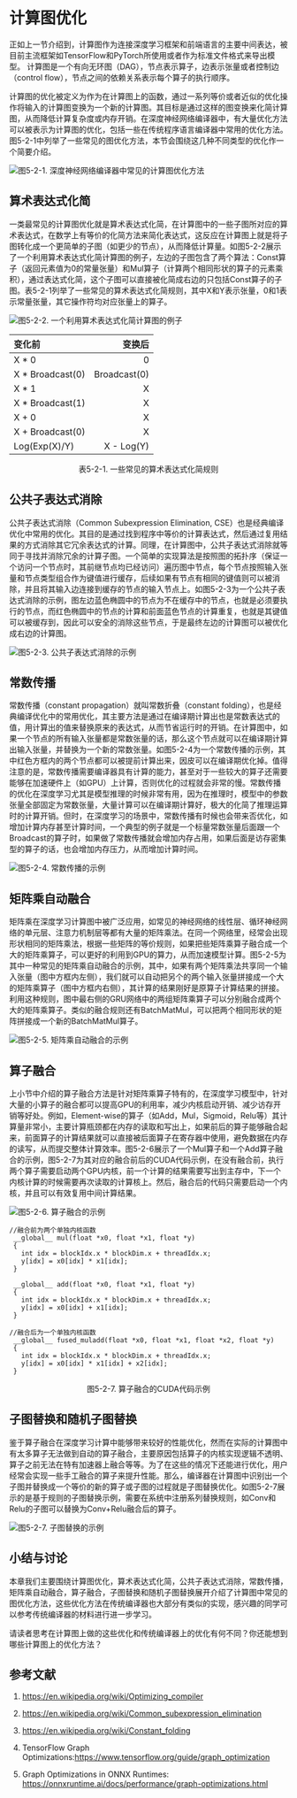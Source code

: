 <!--Copyright © Microsoft Corporation. All rights reserved.
  适用于[License](https://github.com/microsoft/AI-System/blob/main/LICENSE)版权许可-->

# 计算图优化



正如上一节介绍到，计算图作为连接深度学习框架和前端语言的主要中间表达，被目前主流框架如TensorFlow和PyTorch所使用或者作为标准文件格式来导出模型。
计算图是一个有向无环图（DAG），节点表示算子，边表示张量或者控制边（control flow），节点之间的依赖关系表示每个算子的执行顺序。

计算图的优化被定义为作为在计算图上的函数，通过一系列等价或者近似的优化操作将输入的计算图变换为一个新的计算图。其目标是通过这样的图变换来化简计算图，从而降低计算复杂度或内存开销。在深度神经网络编译器中，有大量优化方法可以被表示为计算图的优化，包括一些在传统程序语言编译器中常用的优化方法。图5-2-1中列举了一些常见的图优化方法，本节会围绕这几种不同类型的优化作一个简要介绍。

![图5-2-1. 深度神经网络编译器中常见的计算图优化方法](./img/5-2-1-graph_opt.png)


## 算术表达式化简
一类最常见的计算图优化就是算术表达式化简，在计算图中的一些子图所对应的算术表达式，在数学上有等价的化简方法来简化表达式，这反应在计算图上就是将子图转化成一个更简单的子图（如更少的节点），从而降低计算量。如图5-2-2展示了一个利用算术表达式化简计算图的例子，左边的子图包含了两个算法：Const算子（返回元素值为0的常量张量）和Mul算子（计算两个相同形状的算子的元素乘积），通过表达式化简，这个子图可以直接被化简成右边的只包括Const算子的子图。表5-2-1列举了一些常见的算术表达式化简规则，其中X和Y表示张量，0和1表示常量张量，其它操作符均对应张量上的算子。

![图5-2-2. 一个利用算术表达式化简计算图的例子](./img/5-2-2-simp.png)


<center>

| 变化前 | 变换后 | 
| :-----| ----: | 
| X * 0 | 0 | 
| X * Broadcast(0) | Broadcast(0)| 
| X * 1 | X |
| X * Broadcast(1) | X |
| X + 0 | X |
| X + Broadcast(0) | X |
| Log(Exp(X)/Y) | X - Log(Y) |
</center>
<center>表5-2-1. 一些常见的算术表达式化简规则</center>

## 公共子表达式消除
公共子表达式消除（Common Subexpression Elimination, CSE）也是经典编译优化中常用的优化。其目的是通过找到程序中等价的计算表达式，然后通过复用结果的方式消除其它冗余表达式的计算。同理，在计算图中，公共子表达式消除就等同于寻找并消除冗余的计算子图。一个简单的实现算法是按照图的拓扑序（保证一个访问一个节点时，其前继节点均已经访问）遍历图中节点，每个节点按照输入张量和节点类型组合作为键值进行缓存，后续如果有节点有相同的键值则可以被消除，并且将其输入边连接到缓存的节点的输入节点上。如图5-2-3为一个公共子表达式消除的示例，图左边蓝色椭圆中的节点为不在缓存中的节点，也就是必须要执行的节点，而红色椭圆中的节点的计算和前面蓝色节点的计算重复，也就是其键值可以被缓存到，因此可以安全的消除这些节点，于是最终左边的计算图可以被优化成右边的计算图。

![图5-2-3. 公共子表达式消除的示例](./img/5-2-3-cse.png)


## 常数传播
常数传播（constant propagation）就叫常数折叠（constant folding），也是经典编译优化中的常用优化，其主要方法是通过在编译期计算出也是常数表达式的值，用计算出的值来替换原来的表达式，从而节省运行时的开销。在计算图中，如果一个节点的所有输入张量都是常数张量的话，那么这个节点就可以在编译期计算出输入张量，并替换为一个新的常数张量。如图5-2-4为一个常数传播的示例，其中红色方框内的两个节点都可以被提前计算出来，因皮可以在编译期优化掉。值得注意的是，常数传播需要编译器具有计算的能力，甚至对于一些较大的算子还需要能够在加速硬件上（如GPU）上计算，否则优化的过程就会非常的慢。常数传播的优化在深度学习尤其是模型推理的时候非常有用，因为在推理时，模型中的参数张量全部固定为常数张量，大量计算可以在编译期计算好，极大的化简了推理运算时的计算开销。但时，在深度学习的场景中，常数传播有时候也会带来否优化，如增加计算内存甚至计算时间，一个典型的例子就是一个标量常数张量后面跟一个Broadcast的算子时，如果做了常数传播就会增加内存占用，如果后面是访存密集型的算子的话，也会增加内存压力，从而增加计算时间。

![图5-2-4. 常数传播的示例](./img/5-2-4-cf.png)


## 矩阵乘自动融合
矩阵乘在深度学习计算图中被广泛应用，如常见的神经网络的线性层、循环神经网络的单元层、注意力机制层等都有大量的矩阵乘法。在同一个网络里，经常会出现形状相同的矩阵乘法，根据一些矩阵的等价规则，如果把些矩阵乘算子融合成一个大的矩阵乘算子，可以更好的利用到GPU的算力，从而加速模型计算。图5-2-5为其中一种常见的矩阵乘自动融合的示例，其中，如果有两个矩阵乘法共享同一个输入张量（图中方框内左侧），我们就可以自动把另个的两个输入张量拼接成一个大的矩阵乘算子（图中方框内右侧），其计算的结果刚好是原算子计算结果的拼接。利用这种规则，图中最右侧的GRU网络中的两组矩阵乘算子可以分别融合成两个大的矩阵乘算子。类似的融合规则还有BatchMatMul，可以把两个相同形状的矩阵拼接成一个新的BatchMatMul算子。

![图5-2-5. 矩阵乘自动融合的示例](./img/5-2-5-gemm.png)


## 算子融合
上小节中介绍的算子融合方法是针对矩阵乘算子特有的，在深度学习模型中，针对大量的小算子的融合都可以提高GPU的利用率，减少内核启动开销、减少访存开销等好处。例如，Element-wise的算子（如Add，Mul，Sigmoid，Relu等）其计算量非常小，主要计算瓶颈都在内存的读取和写出上，如果前后的算子能够融合起来，前面算子的计算结果就可以直接被后面算子在寄存器中使用，避免数据在内存的读写，从而提交整体计算效率。图5-2-6展示了一个Mul算子和一个Add算子融合的示例，图5-2-7为其对应的融合前后的CUDA代码示例，在没有融合前，执行两个算子需要启动两个GPU内核，前一个计算的结果需要写出到主存中，下一个内核计算的时候需要再次读取的计算核上。然后，融合后的代码只需要启动一个内核，并且可以有效复用中间计算结果。

![图5-2-6. 算子融合的示例](./img/5-2-6-fusion.png)



```
//融合前为两个单独内核函数
 __global__ mul(float *x0, float *x1, float *y)
 {
   int idx = blockIdx.x * blockDim.x + threadIdx.x;
   y[idx] = x0[idx] * x1[idx];
 }

 __global__ add(float *x0, float *x1, float *y)
 {
   int idx = blockIdx.x * blockDim.x + threadIdx.x;
   y[idx] = x0[idx] + x1[idx];
 }
```
```
//融合后为一个单独内核函数
 __global__ fused_muladd(float *x0, float *x1, float *x2, float *y)
 {
   int idx = blockIdx.x * blockDim.x + threadIdx.x;
   y[idx] = x0[idx] * x1[idx] + x2[idx];
 }
```


<center>图5-2-7. 算子融合的CUDA代码示例</center>

## 子图替换和随机子图替换
鉴于算子融合在深度学习计算中能够带来较好的性能优化，然而在实际的计算图中有太多算子无法做到自动的算子融合，主要原因包括算子的内核实现逻辑不透明、算子之前无法在特有加速器上融合等等。为了在这些的情况下还能进行优化，用户经常会实现一些手工融合的算子来提升性能。那么，编译器在计算图中识别出一个子图并替换成一个等价的新的算子或子图的过程就是子图替换优化。如图5-2-7展示的是基于规则的子图替换示例，需要在系统中注册系列替换规则，如Conv和Relu的子图可以替换为Conv+Relu融合后的算子。


![图5-2-7. 子图替换的示例](./img/5-2-8-replace.png)


## 小结与讨论

本章我们主要围绕计算图优化，算术表达式化简，公共子表达式消除，常数传播，矩阵乘自动融合，算子融合，子图替换和随机子图替换展开介绍了计算图中常见的图优化方法，这些优化方法在传统编译器也大部分有类似的实现，感兴趣的同学可以参考传统编译器的材料进行进一步学习。

请读者思考在计算图上做的这些优化和传统编译器上的优化有何不同？你还能想到哪些计算图上的优化方法？

## 参考文献

1. https://en.wikipedia.org/wiki/Optimizing_compiler

2. https://en.wikipedia.org/wiki/Common_subexpression_elimination

3. https://en.wikipedia.org/wiki/Constant_folding

4. TensorFlow Graph Optimizations:https://www.tensorflow.org/guide/graph_optimization

5. Graph Optimizations in ONNX Runtimes: https://onnxruntime.ai/docs/performance/graph-optimizations.html
